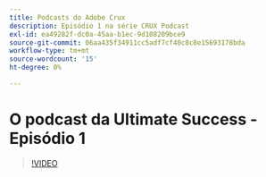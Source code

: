 ```yaml
---
title: Podcasts do Adobe Crux
description: Episódio 1 na série CRUX Podcast
exl-id: ea49282f-dc0a-45aa-b1ec-9d108209bce9
source-git-commit: 06aa435f34911cc5adf7cf40c8c8e15693178bda
workflow-type: tm+mt
source-wordcount: '15'
ht-degree: 0%

---
```


# O podcast da Ultimate Success - Episódio 1

>[!VIDEO](https://video.tv.adobe.com/v/3428393?quality=12learn=on)

